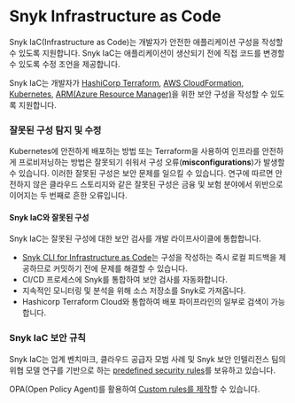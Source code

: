 # Snyk Infrastructure as Code

Snyk IaC(Infrastructure as Code)는 개발자가 안전한 애플리케이션 구성을 작성할 수 있도록 지원합니다. Snyk IaC는 애플리케이션이 생산되기 전에 직접 코드를 변경할 수 있도록 수정 조언을 제공합니다.

Snyk IaC는 개발자가 [HashiCorp Terraform](scan-terraform-files/), [AWS CloudFormation](scan-cloudformation-files/), [Kubernetes](scan-kubernetes-configuration-files/), [ARM(Azure Resource Manager)](scan-arm-configuration-files.md)을 위한 보안 구성을 작성할 수 있도록 지원합니다.

### 잘못된 구성 탐지 및 수정

Kubernetes에 안전하게 배포하는 방법 또는 Terraform을 사용하여 인프라를 안전하게 프로비저닝하는 방법은 잘못되기 쉬워서 구성 오류(**misconfigurations**)가 발생할 수 있습니다. 이러한 잘못된 구성은 보안 문제를 일으킬 수 있습니다. 연구에 따르면 안전하지 않은 클라우드 스토리지와 같은 잘못된 구성은 금융 및 보험 분야에서 위반으로 이어지는 두 번째로 흔한 오류입니다.

#### Snyk IaC와 잘못된 구성

Snyk IaC는 잘못된 구성에 대한 보안 검사를 개발 라이프사이클에 통합합니다.

* [Snyk CLI for Infrastructure as Code](snyk-cli-for-infrastructure-as-code/)는 구성을 작성하는 즉시 로컬 피드백을 제공하므로 커밋하기 전에 문제를 해결할 수 있습니다.
* CI/CD 프로세스에 Snyk를 통합하여 보안 검사를 자동화합니다.
* 지속적인 모니터링 및 분석을 위해 소스 저장소를 Snyk로 가져옵니다.
* Hashicorp Terraform Cloud와 통합하여 배포 파이프라인의 일부로 검색이 가능합니다.

### Snyk IaC 보안 규칙

Snyk IaC는 업계 벤치마크, 클라우드 공급자 모범 사례 및 Snyk 보안 인텔리전스 팀의 위협 모델 연구를 기반으로 하는 [predefined security rules](https://snyk.io/security-rules)를 보유하고 있습니다.

OPA(Open Policy Agent)를 활용하여 [Custom rules를 제작](custom-rules/)할 수 있습니다.
